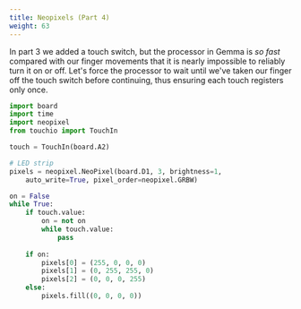 ```yaml
---
title: Neopixels (Part 4)
weight: 63
---
```

In part 3 we added a touch switch, but the processor in Gemma is *so fast* compared with our finger movements that it is nearly impossible to reliably turn it on or off. Let's force the processor to wait until we've taken our finger off the touch switch before continuing, thus ensuring each touch registers only once.

```python {linenos=table, hl_lines="16-17"}
import board
import time
import neopixel
from touchio import TouchIn

touch = TouchIn(board.A2)

# LED strip
pixels = neopixel.NeoPixel(board.D1, 3, brightness=1,
    auto_write=True, pixel_order=neopixel.GRBW)

on = False
while True:
    if touch.value:
        on = not on
        while touch.value:
            pass
    
    if on:
        pixels[0] = (255, 0, 0, 0)
        pixels[1] = (0, 255, 255, 0)
        pixels[2] = (0, 0, 0, 255)
    else:
        pixels.fill((0, 0, 0, 0))
```
